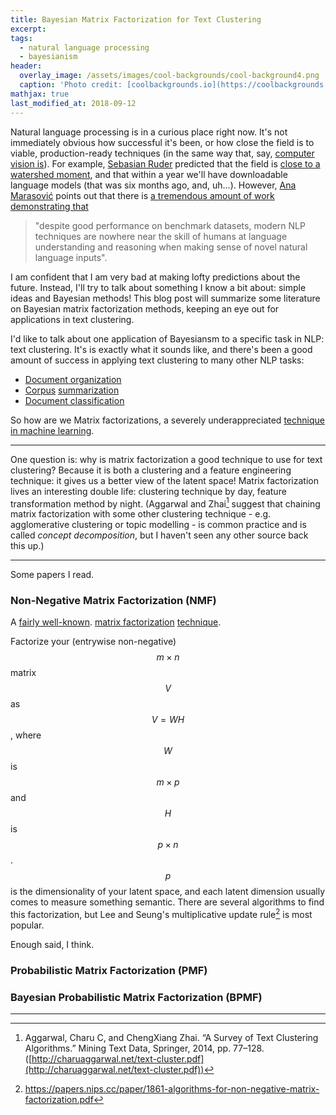 ```yaml
---
title: Bayesian Matrix Factorization for Text Clustering
excerpt:
tags:
  - natural language processing
  - bayesianism
header:
  overlay_image: /assets/images/cool-backgrounds/cool-background4.png
  caption: 'Photo credit: [coolbackgrounds.io](https://coolbackgrounds.io/)'
mathjax: true
last_modified_at: 2018-09-12
---
```


Natural language processing is in a curious place right now. It's not
immediately obvious how successful it's been, or how close the field is to
viable, production-ready techniques (in the same way that, say, [computer vision
is](https://clarifai.com/models/)). For example, [Sebasian
Ruder](https://ruder.io) predicted that the field is [close to a watershed
moment](https://thegradient.pub/nlp-imagenet/), and that within a year we'll
have downloadable language models (that was six months ago, and, uh...).
However, [Ana Marasović](https://amarasovic.github.io/) points out that there is
[a tremendous amount of work demonstrating
that](https://thegradient.pub/frontiers-of-generalization-in-natural-language-processing/)

> "despite good performance on benchmark datasets, modern NLP techniques are
> nowhere near the skill of humans at language understanding and reasoning when
> making sense of novel natural language inputs".

I am confident that I am very bad at making lofty predictions about the future.
Instead, I'll try to talk about something I know a bit about: simple ideas and
Bayesian methods! This blog post will summarize some literature on Bayesian
matrix factorization methods, keeping an eye out for applications in text
clustering.

I'd like to talk about one application of Bayesiansm to a
specific task in NLP: text clustering. It's is exactly what it sounds like, and
there's been a good amount of success in applying text clustering to many other
NLP tasks:

- [Document organization](https://www-users.cs.umn.edu/~hanxx023/dmclass/scatter.pdf)
- [Corpus](http://jmlr.csail.mit.edu/papers/volume3/bekkerman03a/bekkerman03a.pdf)
  [summarization](https://www.cs.technion.ac.il/~rani/el-yaniv-papers/BekkermanETW01.pdf)
- [Document classification](http://www.kamalnigam.com/papers/emcat-aaai98.pdf)

So how are we 
Matrix factorizations, a severely underappreciated [technique in machine
learning](http://scikit-learn.org/stable/modules/decomposition.html).

---

One question is: why is matrix factorization a good technique to use for text
clustering? Because it is both a clustering and a feature engineering technique:
it gives us a better view of the latent space! Matrix factorization lives an
interesting double life: clustering technique by day, feature transformation
method by night. (Aggarwal and Zhai[^1] suggest that chaining matrix
factorization with some other clustering technique - e.g. agglomerative
clustering or topic modelling - is common practice and is called _concept
decomposition_, but I haven't seen any other source back this up.)

---

Some papers I read.

### Non-Negative Matrix Factorization (NMF)

A [fairly well-known](https://en.wikipedia.org/wiki/Non-negative_matrix_factorization).
[matrix factorization](http://scikit-learn.org/stable/modules/generated/sklearn.decomposition.NMF.html)
[technique](https://arxiv.org/abs/1401.5226).

Factorize your (entrywise non-negative) $$m \times n$$ matrix $$V$$ as
$$V = WH$$, where $$W$$ is $$m \times p$$ and $$H$$ is $$p \times n$$. $$p$$
is the dimensionality of your latent space, and each latent dimension usually
comes to measure something semantic. There are several algorithms to find this
factorization, but Lee and Seung's multiplicative update rule[^4] is most
popular.

Enough said, I think.

### Probabilistic Matrix Factorization (PMF)



### Bayesian Probabilistic Matrix Factorization (BPMF)


---


[^1]: Aggarwal, Charu C, and ChengXiang Zhai. “A Survey of Text Clustering Algorithms.” Mining Text Data, Springer, 2014, pp. 77–128. ([http://charuaggarwal.net/text-cluster.pdf](http://charuaggarwal.net/text-cluster.pdf))

[^2]: https://papers.nips.cc/paper/3208-probabilistic-matrix-factorization.pdf

[^3]: https://www.cs.toronto.edu/~amnih/papers/bpmf.pdf

[^4]: https://papers.nips.cc/paper/1861-algorithms-for-non-negative-matrix-factorization.pdf
